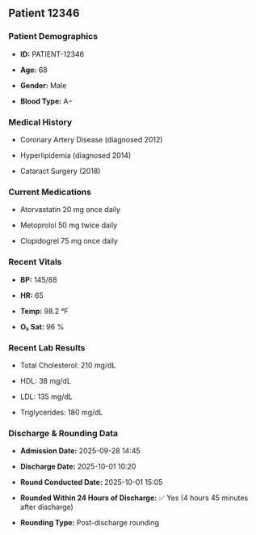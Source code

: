 ## **Patient 12346**

### **Patient Demographics**

* **ID:** PATIENT-12346

* **Age:** 68

* **Gender:** Male

* **Blood Type:** A−

### **Medical History**

* Coronary Artery Disease (diagnosed 2012\)

* Hyperlipidemia (diagnosed 2014\)

* Cataract Surgery (2018)

### **Current Medications**

* Atorvastatin 20 mg once daily

* Metoprolol 50 mg twice daily

* Clopidogrel 75 mg once daily

### **Recent Vitals**

* **BP:** 145/88

* **HR:** 65

* **Temp:** 98.2 °F

* **O₂ Sat:** 96 %

### **Recent Lab Results**

* Total Cholesterol: 210 mg/dL

* HDL: 38 mg/dL

* LDL: 135 mg/dL

* Triglycerides: 180 mg/dL

### **Discharge & Rounding Data**

* **Admission Date:** 2025-09-28 14:45

* **Discharge Date:** 2025-10-01 10:20

* **Round Conducted Date:** 2025-10-01 15:05

* **Rounded Within 24 Hours of Discharge:** ✅ Yes (4 hours 45 minutes after discharge)

* **Rounding Type:** Post-discharge rounding